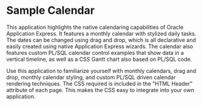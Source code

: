 # Sample Calendar

This application highlights the native calendaring capabilities of Oracle Application Express. It features a monthly calendar with stylized daily tasks. The dates can be changed using drag and drop, which is all declarative and easily created using native Application Express wizards. The calendar also features custom PL/SQL calendar control examples that show data in a vertical timeline, as well as a CSS Gantt chart also based on PL/SQL code.

Use this application to familiarize yourself with monthly calendars, drag and drop, monthly calendar styling, and custom PL/SQL driven calendar rendering techniques. The CSS required is included in the "HTML Header" attribute of each page. This makes the CSS easy to integrate into your own application.
